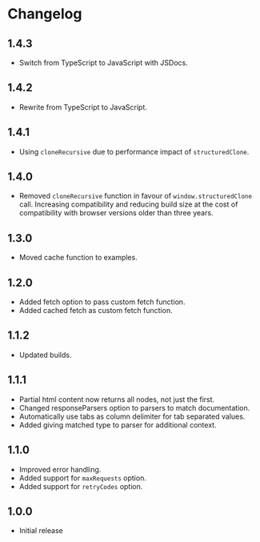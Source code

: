 # Changelog

## 1.4.3

- Switch from TypeScript to JavaScript with JSDocs.

## 1.4.2

- Rewrite from TypeScript to JavaScript.

## 1.4.1

- Using `cloneRecursive` due to performance impact of `structuredClone`.

## 1.4.0

- Removed `cloneRecursive` function in favour of `window.structuredClone` call. Increasing compatibility and reducing build size at the cost of compatibility with browser versions older than three years.

## 1.3.0

- Moved cache function to examples.

## 1.2.0

- Added fetch option to pass custom fetch function.
- Added cached fetch as custom fetch function.

## 1.1.2

- Updated builds.

## 1.1.1

- Partial html content now returns all nodes, not just the first.
- Changed responseParsers option to parsers to match documentation.
- Automatically use tabs as column delimiter for tab separated values.
- Added giving matched type to parser for additional context.

## 1.1.0

- Improved error handling.
- Added support for `maxRequests` option.
- Added support for `retryCodes` option.

## 1.0.0

- Initial release

